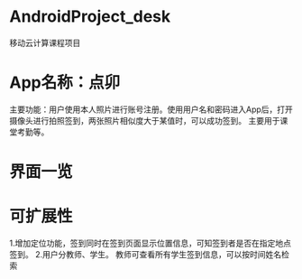 # AndroidProject_desk
移动云计算课程项目
# App名称：点卯
主要功能：用户使用本人照片进行账号注册。使用用户名和密码进入App后，打开摄像头进行拍照签到，两张照片相似度大于某值时，可以成功签到。
主要用于课堂考勤等。
# 界面一览

# 可扩展性
1.增加定位功能，签到同时在签到页面显示位置信息，可知签到者是否在指定地点签到。
2.用户分教师、学生。
教师可查看所有学生签到信息，可以按时间姓名检索

